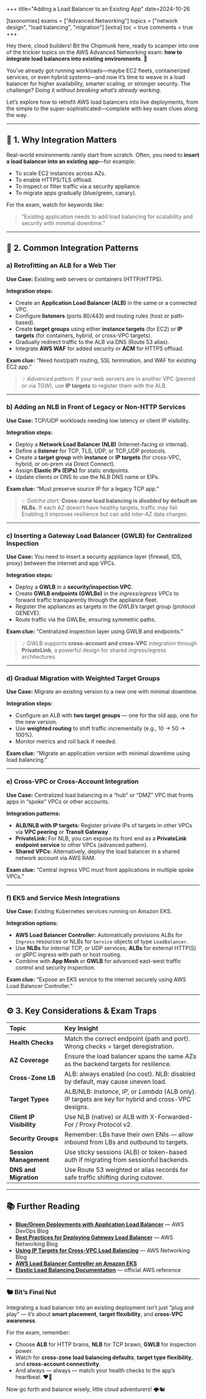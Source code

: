 +++
title="Adding a Load Balancer to an Existing App"
date=2024-10-26

[taxonomies]
exams = ["Advanced Networking"]
topics = ["network design", "load balancing", "migration"]
[extra]
toc = true
comments = true
+++

Hey there, cloud builders! Bit the Chipmunk here, ready to scamper into one of the trickier topics on the AWS Advanced Networking exam: **how to integrate load balancers into existing environments**. 🐾

You’ve already got running workloads—maybe EC2 fleets, containerized services, or even hybrid systems—and now it’s time to weave in a load balancer for higher availability, smarter scaling, or stronger security. The challenge? Doing it *without breaking what’s already working*.

<!--more-->

Let’s explore how to retrofit AWS load balancers into live deployments, from the simple to the super-sophisticated—complete with key exam clues along the way.

---

## 🧭 1. Why Integration Matters

Real-world environments rarely start from scratch. Often, you need to **insert a load balancer into an existing app**—for example:

* To scale EC2 instances across AZs.
* To enable HTTPS/TLS offload.
* To inspect or filter traffic via a security appliance.
* To migrate apps gradually (blue/green, canary).

For the exam, watch for keywords like:

> “Existing application needs to add load balancing for scalability and security with minimal downtime.”

---

## 🧩 2. Common Integration Patterns

### **a) Retrofitting an ALB for a Web Tier**

**Use Case:** Existing web servers or containers (HTTP/HTTPS).

**Integration steps:**

* Create an **Application Load Balancer (ALB)** in the same or a connected VPC.
* Configure **listeners** (ports 80/443) and routing rules (host or path-based).
* Create **target groups** using either **instance targets** (for EC2) or **IP targets** (for containers, hybrid, or cross-VPC targets).
* Gradually redirect traffic to the ALB via DNS (Route 53 alias).
* Integrate **AWS WAF** for added security or **ACM** for HTTPS offload.

**Exam clue:** “Need host/path routing, SSL termination, and WAF for existing EC2 app.”

> 💡 *Advanced pattern:* If your web servers are in another VPC (peered or via TGW), use **IP targets** to register them with the ALB.

---

### **b) Adding an NLB in Front of Legacy or Non-HTTP Services**

**Use Case:** TCP/UDP workloads needing low latency or client IP visibility.

**Integration steps:**

* Deploy a **Network Load Balancer (NLB)** (Internet-facing or internal).
* Define a **listener** for TCP, TLS, UDP, or TCP_UDP protocols.
* Create a **target group** with **instance** or **IP targets** (for cross-VPC, hybrid, or on-prem via Direct Connect).
* Assign **Elastic IPs (EIPs)** for static endpoints.
* Update clients or DNS to use the NLB DNS name or EIPs.

**Exam clue:** “Must preserve source IP for a legacy TCP app.”

> 💡 *Gotcha alert:* **Cross-zone load balancing is *disabled* by default on NLBs.**
> If each AZ doesn’t have healthy targets, traffic may fail. Enabling it improves resilience but can add inter-AZ data charges.

---

### **c) Inserting a Gateway Load Balancer (GWLB) for Centralized Inspection**

**Use Case:** You need to insert a security appliance layer (firewall, IDS, proxy) between the internet and app VPCs.

**Integration steps:**

* Deploy a **GWLB** in a **security/inspection VPC**.
* Create **GWLB endpoints (GWLBe)** in the *ingress/egress VPCs* to forward traffic transparently through the appliance fleet.
* Register the appliances as targets in the GWLB’s target group (protocol GENEVE).
* Route traffic via the GWLBe, ensuring symmetric paths.

**Exam clue:** “Centralized inspection layer using GWLB and endpoints.”

> 💡 GWLB supports **cross-account and cross-VPC** integration through **PrivateLink**, a powerful design for shared ingress/egress architectures.

---

### **d) Gradual Migration with Weighted Target Groups**

**Use Case:** Migrate an existing version to a new one with minimal downtime.

**Integration steps:**

* Configure an ALB with **two target groups** — one for the old app, one for the new version.
* Use **weighted routing** to shift traffic incrementally (e.g., 10 → 50 → 100%).
* Monitor metrics and roll back if needed.

**Exam clue:** “Migrate an application version with minimal downtime using load balancing.”

---

### **e) Cross-VPC or Cross-Account Integration**

**Use Case:** Centralized load balancing in a “hub” or “DMZ” VPC that fronts apps in “spoke” VPCs or other accounts.

**Integration patterns:**

* **ALB/NLB with IP targets:** Register private IPs of targets in other VPCs via **VPC peering** or **Transit Gateway**.
* **PrivateLink:** For NLB, you can expose its front end as a **PrivateLink endpoint service** to other VPCs (advanced pattern).
* **Shared VPCs:** Alternatively, deploy the load balancer in a shared network account via AWS RAM.

**Exam clue:** “Central ingress VPC must front applications in multiple spoke VPCs.”

---

### **f) EKS and Service Mesh Integrations**

**Use Case:** Existing Kubernetes services running on Amazon EKS.

**Integration options:**

* **AWS Load Balancer Controller:** Automatically provisions ALBs for `Ingress` resources or NLBs for `Service` objects of type `LoadBalancer`.
* Use **NLBs** for internal TCP, or UDP services; **ALBs** for external HTTP(S) or gRPC ingress with path or host routing.
* Combine with **App Mesh** or **GWLB** for advanced east-west traffic control and security inspection.

**Exam clue:** “Expose an EKS service to the internet securely using AWS Load Balancer Controller.”

---

## ⚙️ 3. Key Considerations & Exam Traps

| Topic                    | Key Insight                                                                                             |
| :----------------------- | :------------------------------------------------------------------------------------------------------ |
| **Health Checks**        | Match the correct endpoint (path and port). Wrong checks = target deregistration.                       |
| **AZ Coverage**          | Ensure the load balancer spans the same AZs as the backend targets for resilience.                      |
| **Cross-Zone LB**        | ALB: always enabled (no cost). NLB: disabled by default, may cause uneven load.                         |
| **Target Types**         | ALB/NLB: *Instance*, *IP*, or *Lambda* (ALB only). IP targets are key for hybrid and cross-VPC designs. |
| **Client IP Visibility** | Use NLB (native) or ALB with X-Forwarded-For / Proxy Protocol v2.                                       |
| **Security Groups**      | Remember: LBs have their own ENIs — allow inbound from LBs and outbound to targets.                     |
| **Session Management**   | Use sticky sessions (ALB) or token-based auth if migrating from sessionful backends.                    |
| **DNS and Migration**    | Use Route 53 weighted or alias records for safe traffic shifting during cutover.                        |

---

## 📚 Further Reading

* **[Blue/Green Deployments with Application Load Balancer](https://aws.amazon.com/blogs/devops/blue-green-deployments-with-application-load-balancer/)** — AWS DevOps Blog
* **[Best Practices for Deploying Gateway Load Balancer](https://aws.amazon.com/blogs/networking-and-content-delivery/best-practices-for-deploying-gateway-load-balancer/)** — AWS Networking Blog
* **[Using IP Targets for Cross-VPC Load Balancing](https://aws.amazon.com/blogs/networking-and-content-delivery/using-ip-targets-with-alb-and-nlb/)** — AWS Networking Blog
* **[AWS Load Balancer Controller on Amazon EKS](https://aws.amazon.com/blogs/networking-and-content-delivery/deploying-aws-load-balancer-controller-on-amazon-eks/)**
* **[Elastic Load Balancing Documentation](https://docs.aws.amazon.com/elasticloadbalancing/latest/userguide/what-is-load-balancing.html)** — official AWS reference

---

### 🐿️ Bit’s Final Nut

Integrating a load balancer into an existing deployment isn’t just “plug and play” — it’s about **smart placement**, **target flexibility**, and **cross-VPC awareness**.

For the exam, remember:

* Choose **ALB** for HTTP brains, **NLB** for TCP brawn, **GWLB** for inspection power.
* Watch for **cross-zone load balancing defaults**, **target type flexibility**, and **cross-account connectivity**.
* And always — always — match your health checks to the app’s heartbeat. ❤️‍🔥

Now go forth and balance wisely, little cloud adventurers! 🌩️🐿️
